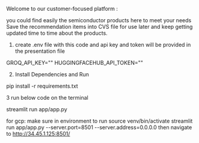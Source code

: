 Welcome to our customer-focused platform : 

you could find easily the semiconductor products here to meet your needs
Save the recommendation items into CVS file for use later and keep getting updated time to time about the products.

1. create .env file with this code and api key and token will be provided in the presentation file

GROQ_API_KEY=""
HUGGINGFACEHUB_API_TOKEN=""

2. Install Dependencies and Run

pip install -r requirements.txt

3 run below code on the terminal

streamlit run app/app.py


for gcp: make sure in environment to run 
source venv/bin/activate
streamlit run app/app.py --server.port=8501 --server.address=0.0.0.0
then navigate to http://34.45.1.125:8501/
